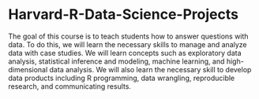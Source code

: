 # Harvard-R-Data-Science-Projects

The goal of this course is to teach students how to answer questions with data. 
To do this, we will learn the necessary skills to manage and analyze data with case studies. 
We will learn concepts such as exploratory data analysis, statistical inference and modeling, machine learning, 
and high-dimensional data analysis. We will also learn the necessary skill to develop data products including 
R programming, data wrangling, reproducible research, and communicating results.
